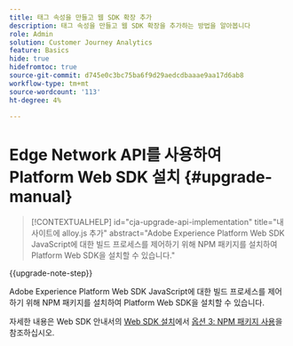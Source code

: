 ```yaml
---
title: 태그 속성을 만들고 웹 SDK 확장 추가
description: 태그 속성을 만들고 웹 SDK 확장을 추가하는 방법을 알아봅니다
role: Admin
solution: Customer Journey Analytics
feature: Basics
hide: true
hidefromtoc: true
source-git-commit: d745e0c3bc75ba6f9d29aedcdbaaae9aa17d6ab8
workflow-type: tm+mt
source-wordcount: '113'
ht-degree: 4%

---
```


# Edge Network API를 사용하여 Platform Web SDK 설치 {#upgrade-manual}

<!-- markdownlint-disable MD034 -->

>[!CONTEXTUALHELP]
>id="cja-upgrade-api-implementation"
>title="내 사이트에 alloy.js 추가"
>abstract="Adobe Experience Platform Web SDK JavaScript에 대한 빌드 프로세스를 제어하기 위해 NPM 패키지를 설치하여 Platform Web SDK을 설치할 수 있습니다."

<!-- markdownlint-enable MD034 -->

{{upgrade-note-step}}

Adobe Experience Platform Web SDK JavaScript에 대한 빌드 프로세스를 제어하기 위해 NPM 패키지를 설치하여 Platform Web SDK을 설치할 수 있습니다.

자세한 내용은 Web SDK 안내서의 [Web SDK 설치](https://experienceleague.adobe.com/en/docs/experience-platform/edge/fundamentals/installing-the-sdk)에서 [옵션 3: NPM 패키지 사용](https://experienceleague.adobe.com/en/docs/experience-platform/edge/fundamentals/installing-the-sdk#option-3-using-the-npm-package)을 참조하십시오.

